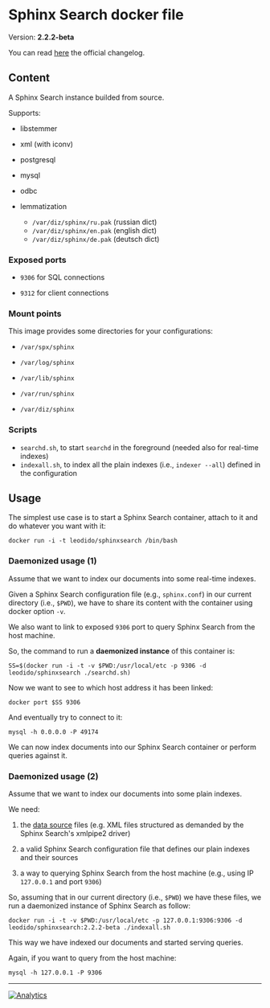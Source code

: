 Sphinx Search docker file
=========================

Version: **2.2.2-beta**

You can read [here](http://sphinxsearch.com/bugs/changelog_page.php?version_id=36) the official changelog.

## Content

A Sphinx Search instance builded from source.

Supports:

- libstemmer

- xml (with iconv)

- postgresql

- mysql

- odbc

- lemmatization

    - `/var/diz/sphinx/ru.pak` (russian dict)
    - `/var/diz/sphinx/en.pak` (english dict)
    - `/var/diz/sphinx/de.pak` (deutsch dict)

### Exposed ports

* `9306` for SQL connections

* `9312` for client connections

### Mount points

This image provides some directories for your configurations:

* `/var/spx/sphinx`

* `/var/log/sphinx`

* `/var/lib/sphinx`

* `/var/run/sphinx`

* `/var/diz/sphinx`

### Scripts

* `searchd.sh`, to start `searchd` in the foreground (needed also for real-time indexes)
* `indexall.sh`, to index all the plain indexes (i.e., `indexer --all`) defined in the configuration

## Usage

The simplest use case is to start a Sphinx Search container, attach to it and do whatever you want with it:

```
docker run -i -t leodido/sphinxsearch /bin/bash
```

### Daemonized usage (1)

Assume that we want to index our documents into some real-time indexes.

Given a Sphinx Search configuration file (e.g., `sphinx.conf`) in our current directory (i.e., `$PWD`), we have to share its content with the container using docker option `-v`.

We also want to link to exposed `9306` port to query Sphinx Search from the host machine.

So, the command to run a **daemonized instance** of this container is:

```
SS=$(docker run -i -t -v $PWD:/usr/local/etc -p 9306 -d leodido/sphinxsearch ./searchd.sh)
```

Now we want to see to which host address it has been linked:

```
docker port $SS 9306
```

And eventually try to connect to it:

```
mysql -h 0.0.0.0 -P 49174
```

We can now index documents into our Sphinx Search container or perform queries against it.

### Daemonized usage (2)

Assume that we want to index our documents into some plain indexes.

We need:

1. the [data source](http://sphinxsearch.com/docs/2.2.2/xmlpipe2.html) files (e.g. XML files structured as demanded by the Sphinx Search's xmlpipe2 driver)

2. a valid Sphinx Search configuration file that defines our plain indexes and their sources

3. a way to querying Sphinx Search from the host machine (e.g., using IP `127.0.0.1` and port `9306`)

So, assuming that in our current directory (i.e., `$PWD`) we have these files, we run a daemonized instance of Sphinx Search as follow:

```
docker run -i -t -v $PWD:/usr/local/etc -p 127.0.0.1:9306:9306 -d leodido/sphinxsearch:2.2.2-beta ./indexall.sh
```

This way we have indexed our documents and started serving queries.

Again, if you want to query from the host machine:

```
mysql -h 127.0.0.1 -P 9306
```

---

[![Analytics](https://ga-beacon.appspot.com/UA-49657176-1/dockerfiles/sphinxsearch:2.2.2-beta)](https://github.com/igrigorik/ga-beacon)

